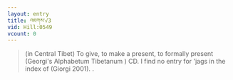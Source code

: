 ```yaml
---
layout: entry
title: འཇགས་√3
vid: Hill:0549
vcount: 0
---
```


> (in Central Tibet) To give, to make a present, to formally present (Georgi's Alphabetum Tibetanum ) CD\.
I find no entry for 'jags in the index of (Giorgi 2001)\.
\.

